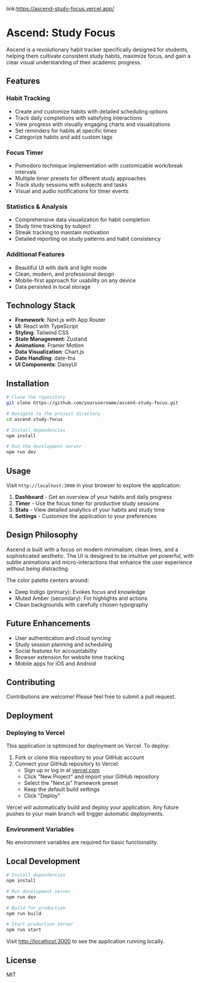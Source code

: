 link:https://ascend-study-focus.vercel.app/
# Ascend: Study Focus

Ascend is a revolutionary habit tracker specifically designed for students, helping them cultivate consistent study habits, maximize focus, and gain a clear visual understanding of their academic progress.

## Features

### Habit Tracking
- Create and customize habits with detailed scheduling options
- Track daily completions with satisfying interactions
- View progress with visually engaging charts and visualizations
- Set reminders for habits at specific times
- Categorize habits and add custom tags

### Focus Timer
- Pomodoro technique implementation with customizable work/break intervals
- Multiple timer presets for different study approaches
- Track study sessions with subjects and tasks
- Visual and audio notifications for timer events

### Statistics & Analysis
- Comprehensive data visualization for habit completion
- Study time tracking by subject
- Streak tracking to maintain motivation
- Detailed reporting on study patterns and habit consistency

### Additional Features
- Beautiful UI with dark and light mode
- Clean, modern, and professional design
- Mobile-first approach for usability on any device
- Data persisted in local storage

## Technology Stack

- **Framework**: Next.js with App Router
- **UI**: React with TypeScript
- **Styling**: Tailwind CSS
- **State Management**: Zustand
- **Animations**: Framer Motion
- **Data Visualization**: Chart.js
- **Date Handling**: date-fns
- **UI Components**: DaisyUI

## Installation

```bash
# Clone the repository
git clone https://github.com/yourusername/ascend-study-focus.git

# Navigate to the project directory
cd ascend-study-focus

# Install dependencies
npm install

# Run the development server
npm run dev
```

## Usage

Visit `http://localhost:3000` in your browser to explore the application:

1. **Dashboard** - Get an overview of your habits and daily progress
2. **Timer** - Use the focus timer for productive study sessions
3. **Stats** - View detailed analytics of your habits and study time
4. **Settings** - Customize the application to your preferences

## Design Philosophy

Ascend is built with a focus on modern minimalism, clean lines, and a sophisticated aesthetic. The UI is designed to be intuitive yet powerful, with subtle animations and micro-interactions that enhance the user experience without being distracting.

The color palette centers around:
- Deep Indigo (primary): Evokes focus and knowledge
- Muted Amber (secondary): For highlights and actions
- Clean backgrounds with carefully chosen typography

## Future Enhancements

- User authentication and cloud syncing
- Study session planning and scheduling
- Social features for accountability
- Browser extension for website time tracking
- Mobile apps for iOS and Android

## Contributing

Contributions are welcome! Please feel free to submit a pull request.

## Deployment

### Deploying to Vercel

This application is optimized for deployment on Vercel. To deploy:

1. Fork or clone this repository to your GitHub account
2. Connect your GitHub repository to Vercel:
   - Sign up or log in at [vercel.com](https://vercel.com)
   - Click "New Project" and import your GitHub repository
   - Select the "Next.js" framework preset
   - Keep the default build settings
   - Click "Deploy"

Vercel will automatically build and deploy your application. Any future pushes to your main branch will trigger automatic deployments.

### Environment Variables

No environment variables are required for basic functionality.

## Local Development

```bash
# Install dependencies
npm install

# Run development server
npm run dev

# Build for production
npm run build

# Start production server
npm run start
```

Visit [http://localhost:3000](http://localhost:3000) to see the application running locally.

## License

MIT
